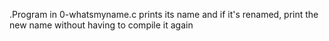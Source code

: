 .Program in 0-whatsmyname.c prints its name and if it's renamed,
print the new name without having to compile it again

